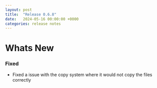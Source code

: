 ```yaml
---
layout: post
title:  "Release 0.6.8"
date:   2024-05-16 00:00:00 +0000
categories: release notes
---
```


# Whats New

### Fixed

- Fixed a issue with the copy system where it would not copy the files correctly


